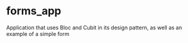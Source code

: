 # forms_app

Application that uses Bloc and Cubit in its design pattern, as well as an example of a simple form
